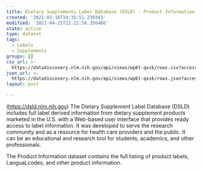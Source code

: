 ```yaml
---
title: Dietary Supplements Label Database (DSLD) - Product Information
created: '2021-03-16T19:35:51.239343'
modified: '2021-04-21T22:22:56.356466'
state: active
type: dataset
tags:
  - Labels
  - Supplements
groups: []
csv_url: >-
  https://datadiscovery.nlm.nih.gov/api/views/wp6t-qxsk/rows.csv?accessType=DOWNLOAD
json_url: >-
  https://datadiscovery.nlm.nih.gov/api/views/wp6t-qxsk/rows.json?accessType=DOWNLOAD
layout: post

---
```

(https://dsld.nlm.nih.gov) The Dietary Supplement Label Database (DSLD) includes full label derived information from dietary supplement products marketed in the U.S. with a Web-based user interface that provides ready access to label information. It was developed to serve the research community and as a resource for health care providers and the public. It can be an educational and research tool for students, academics, and other professionals.
 
The Product Information dataset contains the full listing of product labels, LanguaLcodes, and other product information.
